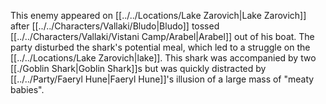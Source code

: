 This enemy appeared on [[../../Locations/Lake Zarovich|Lake Zarovich]] after [[../../Characters/Vallaki/Bludo|Bludo]] tossed [[../../Characters/Vallaki/Vistani Camp/Arabel|Arabel]] out of his boat. The party disturbed the shark's potential meal, which led to a struggle on the [[../../Locations/Lake Zarovich|lake]]. This shark was accompanied by two [[./Goblin Shark|Goblin Shark]]s but was quickly distracted by [[../../Party/Faeryl Hune|Faeryl Hune]]'s illusion of a large mass of "meaty babies".

